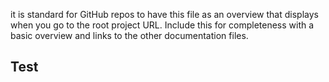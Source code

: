 it is standard for GitHub repos to have this file as an overview that displays when you
go to the root project URL. Include this for completeness with a basic overview and links to the
other documentation files.


## Test
